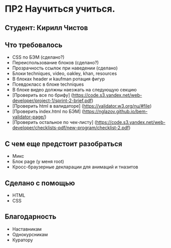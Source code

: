 # ПР2 Научиться учиться. 
## Студент: Кирилл Чистов

## Что требовалось
* CSS по БЭМ (сделано?)
* Переиспользование блоков (сделано?)
* Прозрачность ссылок при наведении (сделано)
* Блоки techniques, video, oakley, khan, resources
* В блоках header и kaufman ротация фигур
* Псевдокласс в блоке techniques
* В блоке видео должны наезжать на следующую секцию
* [Проверить все по брифу] (https://code.s3.yandex.net/web-developer/project-1/sprint-2-brief.pdf)
* [Проверить html в валидаторе] (https://validator.w3.org/nu/#file)
* [Проверить index.html по БЭМ] (https://nglazov.github.io/bem-validator-page/)
* [Проверить остальное по чек-листу] (https://code.s3.yandex.net/web-developer/checklists-pdf/new-program/checklist-2.pdf)

## С чем еще предстоит разобраться
* Микс
* Блок page (у меня root)
* Кросс-браузерные декларации для анимаций и тназитов

## Сделано с помощью
* HTML 
* CSS

## Благодарность

* Наставникам
* Однокурсникам
* Куратору